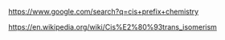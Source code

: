 https://www.google.com/search?q=cis+prefix+chemistry

https://en.wikipedia.org/wiki/Cis%E2%80%93trans_isomerism
